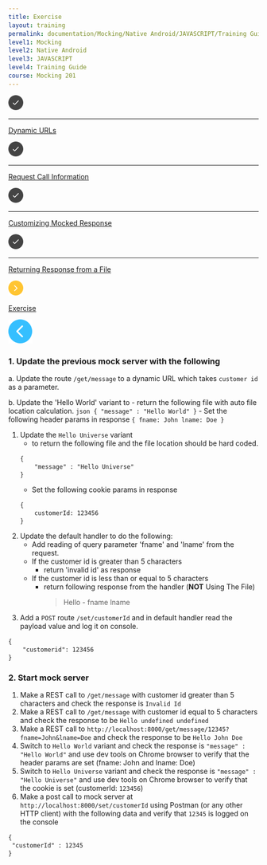```yaml
---
title: Exercise
layout: training
permalink: documentation/Mocking/Native Android/JAVASCRIPT/Training Guide/Mocking 201/Exercise
level1: Mocking
level2: Native Android
level3: JAVASCRIPT
level4: Training Guide
course: Mocking 201
---
```

<div class="sidebar">
<div class="training-doc-link">
<div class ="training-doc-link-left">
<img class="training-doc-link-left__img" src="/images/training/checked.png" srcset="/images/training/checked@2x.png 2x, /images/training/checked@3x.png 3x" /><hr class="training-doc-link-left__hr training-doc-link-left__hr-completed" /></div>
<p class="training-doc-link__text">
<a class="training-doc-link__text-completed" href="./Dynamic URLs">Dynamic URLs</a></p>
</div>
<div class="training-doc-link">
<div class ="training-doc-link-left">
<img class="training-doc-link-left__img" src="/images/training/checked.png" srcset="/images/training/checked@2x.png 2x, /images/training/checked@3x.png 3x" /><hr class="training-doc-link-left__hr training-doc-link-left__hr-completed" /></div>
<p class="training-doc-link__text">
<a class="training-doc-link__text-completed" href="./Request Call Information">Request Call Information</a></p>
</div>
<div class="training-doc-link">
<div class ="training-doc-link-left">
<img class="training-doc-link-left__img" src="/images/training/checked.png" srcset="/images/training/checked@2x.png 2x, /images/training/checked@3x.png 3x" /><hr class="training-doc-link-left__hr training-doc-link-left__hr-completed" /></div>
<p class="training-doc-link__text">
<a class="training-doc-link__text-completed" href="./Customizing Mocked Response">Customizing Mocked Response</a></p>
</div>
<div class="training-doc-link">
<div class ="training-doc-link-left">
<img class="training-doc-link-left__img" src="/images/training/checked.png" srcset="/images/training/checked@2x.png 2x, /images/training/checked@3x.png 3x" /><hr class="training-doc-link-left__hr training-doc-link-left__hr-completed" /></div>
<p class="training-doc-link__text">
<a class="training-doc-link__text-completed" href="./Returning Response from a File">Returning Response from a File</a></p>
</div>
<div class="training-doc-link">
<div class ="training-doc-link-left">
<img class="training-doc-link-left__img" src="/images/training/actived.png" srcset="/images/training/actived@2x.png 2x, /images/training/actived@3x.png 3x" /></div>
<p class="training-doc-link__text">
<a class="training-doc-link__text-current" href="./Exercise">Exercise</a></p>
</div>
</div>
<div class="training-doc-nav-btn">
<a href="./Returning Response from a File"><img src="/images/training/btn-left.png" srcset="/images/training/btn-left@2x.png 2x, /images/training/btn-left@3x.png 3x" /></a>
</div>
<div class="training-content markdown">
<h3>1. Update the previous mock server with the following</h3>
<p>a. Update the route <code>/get/message</code> to a dynamic URL which takes <code>customer id</code> as a parameter.</p>
<p>b. Update the 'Hello World' variant to
- return the following file with auto file location calculation.
<code>json { &quot;message&quot; : &quot;Hello World&quot; }</code>
- Set the following header params in response
<code>{ fname: John lname: Doe }</code></p>
<ol>
<li>Update the <code>Hello Universe</code> variant
<ul>
<li>to return the following file and the file location should be hard coded.</li>
</ul>
<pre><code class="language-json">{
    &quot;message&quot; : &quot;Hello Universe&quot;
}
</code></pre>
<ul>
<li>Set the following cookie params in response</li>
</ul>
<pre><code>{
    customerId: 123456
}
</code></pre></li>
<li>Update the default handler to do the following:
<ul>
<li>Add reading of query parameter 'fname' and 'lname' from the request.</li>
<li>If the customer id is greater than 5 characters
<ul>
<li>return 'invalid id' as response</li>
</ul></li>
<li>If the customer id is less than or equal to 5 characters
<ul>
<li>return following response from the handler (<strong>NOT</strong> Using The File)
<blockquote>
<p>Hello - fname lname</p>
</blockquote></li>
</ul></li>
</ul></li>
<li>Add a <code>POST</code> route <code>/set/customerId</code> and in default handler read the payload value and log it on console.</li>
</ol>
<pre><code class="language-json">{
    &quot;customerid&quot;: 123456
}
</code></pre>
<h3>2. Start mock server</h3>
<ol>
<li>Make a REST call to <code>/get/message</code> with customer id greater than 5 characters and check the response is <code>Invalid Id</code></li>
<li>Make a REST call to <code>/get/message</code> with customer id equal to 5 characters and check the response to be <code>Hello undefined undefined</code></li>
<li>Make a REST call to <code>http://localhost:8000/get/message/12345?fname=John&amp;lname=Doe</code> and check the response to be <code>Hello John Doe</code></li>
<li>Switch to <code>Hello World</code> variant and check the response is <code>&quot;message&quot; : &quot;Hello World&quot;</code> and use dev tools on Chrome browser to verify that the header params are set (fname: John and lname: Doe)</li>
<li>Switch to <code>Hello Universe</code> variant and check the response is <code>&quot;message&quot; : &quot;Hello Universe&quot;</code> and use dev tools on Chrome browser to verify that the cookie is set (customerId: <code>123456</code>)</li>
<li>Make a post call to mock server at <code>http://localhost:8000/set/customerId</code> using Postman (or any other HTTP client) with the following data and verify that <code>12345</code> is logged on the console</li>
</ol>
<pre><code class="language-json">{
 &quot;customerId&quot; : 12345
}
</code></pre>
</div>
<div class="training-doc-nav-btn">
</div>
